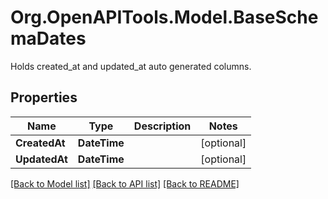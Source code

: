 # Org.OpenAPITools.Model.BaseSchemaDates
Holds created_at and updated_at auto generated columns.

## Properties

Name | Type | Description | Notes
------------ | ------------- | ------------- | -------------
**CreatedAt** | **DateTime** |  | [optional] 
**UpdatedAt** | **DateTime** |  | [optional] 

[[Back to Model list]](../README.md#documentation-for-models) [[Back to API list]](../README.md#documentation-for-api-endpoints) [[Back to README]](../README.md)

